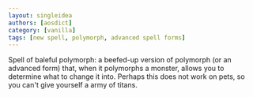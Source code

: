 ```yaml
---
layout: singleidea
authors: [aosdict]
category: [vanilla]
tags: [new spell, polymorph, advanced spell forms]
---
```

Spell of baleful polymorph: a beefed-up version of polymorph (or an advanced form) that, when it polymorphs a monster, allows you to determine what to change it into. Perhaps this does not work on pets, so you can't give yourself a army of titans.
